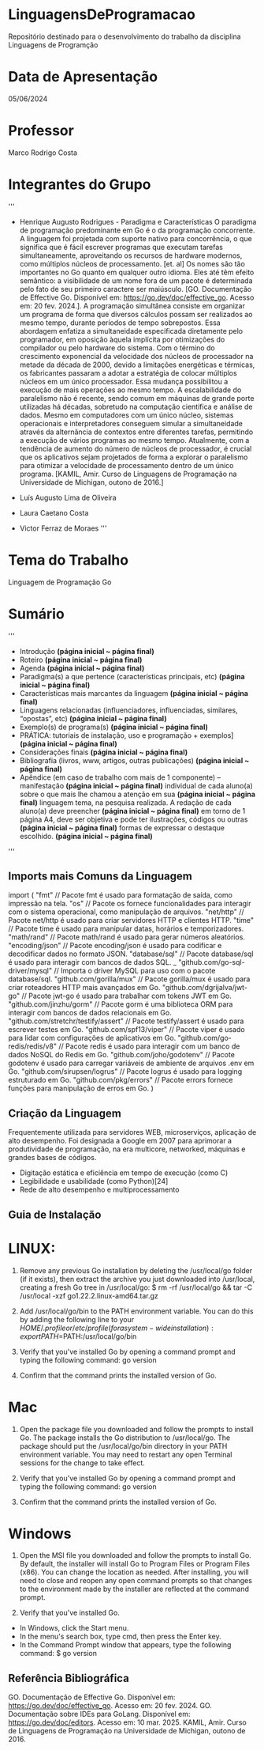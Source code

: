 # LinguagensDeProgramacao
Repositório destinado para o desenvolvimento do trabalho da disciplina Linguagens de Programção

# Data de Apresentação
05/06/2024

# Professor
Marco Rodrigo Costa

# Integrantes do Grupo
'''

- Henrique Augusto Rodrigues - Paradigma e Características
O paradigma de programação predominante em Go é o da programação concorrente. A linguagem foi projetada com suporte nativo para concorrência, o que significa que é fácil escrever programas que executam tarefas simultaneamente, aproveitando os recursos de hardware modernos, como múltiplos núcleos de processamento. [et. al]
Os nomes são tão importantes no Go quanto em qualquer outro idioma. Eles até têm efeito semântico: a visibilidade de um nome fora de um pacote é determinada pelo fato de seu primeiro caractere ser maiúsculo. [GO. Documentação de Effective Go. Disponível em: https://go.dev/doc/effective_go. Acesso em: 20 fev. 2024.].
A programação simultânea consiste em organizar um programa de forma que diversos cálculos possam ser realizados ao mesmo tempo, durante períodos de tempo sobrepostos. Essa abordagem enfatiza a simultaneidade especificada diretamente pelo programador, em oposição àquela implícita por otimizações do compilador ou pelo hardware do sistema. Com o término do crescimento exponencial da velocidade dos núcleos de processador na metade da década de 2000, devido a limitações energéticas e térmicas, os fabricantes passaram a adotar a estratégia de colocar múltiplos núcleos em um único processador. Essa mudança possibilitou a execução de mais operações ao mesmo tempo. A escalabilidade do paralelismo não é recente, sendo comum em máquinas de grande porte utilizadas há décadas, sobretudo na computação científica e análise de dados. Mesmo em computadores com um único núcleo, sistemas operacionais e interpretadores conseguem simular a simultaneidade através da alternância de contextos entre diferentes tarefas, permitindo a execução de vários programas ao mesmo tempo. Atualmente, com a tendência de aumento do número de núcleos de processador, é crucial que os aplicativos sejam projetados de forma a explorar o paralelismo para otimizar a velocidade de processamento dentro de um único programa. [KAMIL, Amir. Curso de Linguagens de Programação na Universidade de Michigan, outono de 2016.] 

- Luís Augusto Lima de Oliveira
- Laura Caetano Costa
- Victor Ferraz de Moraes
'''
# Tema do Trabalho
Linguagem de Programação Go

# Sumário
'''
- Introdução                                                                          **(página inicial ~ página final)**
- Roteiro                                                                             **(página inicial ~ página final)**
- Agenda                                                                              **(página inicial ~ página final)**
- Paradigma(s) a que pertence (características principais, etc)                       **(página inicial ~ página final)**
- Características mais marcantes da linguagem                                         **(página inicial ~ página final)**
- Linguagens relacionadas (influenciadores, influenciadas, similares, “opostas”, etc) **(página inicial ~ página final)**
- Exemplo(s) de programa(s)                                                           **(página inicial ~ página final)**
- PRÁTICA: tutoriais de instalação, uso e programação + exemplos]                     **(página inicial ~ página final)**
- Considerações finais                                                                **(página inicial ~ página final)**
- Bibliografia (livros, www, artigos, outras publicações)                             **(página inicial ~ página final)**
- Apêndice (em caso de trabalho com mais de 1 componente) – manifestação              **(página inicial ~ página final)**
individual de cada aluno(a) sobre o que mais lhe chamou a atenção em sua              **(página inicial ~ página final)**
linguagem tema, na pesquisa realizada. A redação de cada aluno(a) deve preencher      **(página inicial ~ página final)**
em torno de 1 página A4, deve ser objetiva e pode ter ilustrações, códigos ou outras  **(página inicial ~ página final)**
formas de expressar o destaque escolhido.                                             **(página inicial ~ página final)**

'''

## Imports mais Comuns da Linguagem ##

import (
    "fmt" // Pacote fmt é usado para formatação de saída, como impressão na tela.
    "os" // Pacote os fornece funcionalidades para interagir com o sistema operacional, como manipulação de arquivos.
    "net/http" // Pacote net/http é usado para criar servidores HTTP e clientes HTTP.
    "time" // Pacote time é usado para manipular datas, horários e temporizadores.
    "math/rand" // Pacote math/rand é usado para gerar números aleatórios.
    "encoding/json" // Pacote encoding/json é usado para codificar e decodificar dados no formato JSON.
    "database/sql" // Pacote database/sql é usado para interagir com bancos de dados SQL.
    _ "github.com/go-sql-driver/mysql" // Importa o driver MySQL para uso com o pacote database/sql.
    "github.com/gorilla/mux" // Pacote gorilla/mux é usado para criar roteadores HTTP mais avançados em Go.
    "github.com/dgrijalva/jwt-go" // Pacote jwt-go é usado para trabalhar com tokens JWT em Go.
    "github.com/jinzhu/gorm" // Pacote gorm é uma biblioteca ORM para interagir com bancos de dados relacionais em Go.
    "github.com/stretchr/testify/assert" // Pacote testify/assert é usado para escrever testes em Go.
    "github.com/spf13/viper" // Pacote viper é usado para lidar com configurações de aplicativos em Go.
    "github.com/go-redis/redis/v8" // Pacote redis é usado para interagir com um banco de dados NoSQL do Redis em Go.
    "github.com/joho/godotenv" // Pacote godotenv é usado para carregar variáveis de ambiente de arquivos .env em Go.
    "github.com/sirupsen/logrus" // Pacote logrus é usado para logging estruturado em Go.
    "github.com/pkg/errors" // Pacote errors fornece funções para manipulação de erros em Go.
)

## Criação da Linguagem ##

Frequentemente utilizada para servidores WEB, microserviços, aplicação de alto desempenho. Foi designada a Google em 2007 para aprimorar a produtividade de programação, na era multicore, networked, máquinas e grandes bases de códigos.
- Digitação estática e eficiência em tempo de execução (como C)
- Legibilidade e usabilidade (como Python)[24]
- Rede de alto desempenho e multiprocessamento

## Guia de Instalação ##

# LINUX: #

1. Remove any previous Go installation by deleting the /usr/local/go folder (if it exists), then extract the archive you just downloaded into /usr/local, creating a fresh Go tree in /usr/local/go:
   $ rm -rf /usr/local/go && tar -C /usr/local -xzf go1.22.2.linux-amd64.tar.gz

2. Add /usr/local/go/bin to the PATH environment variable.
You can do this by adding the following line to your $HOME/.profile or /etc/profile (for a system-wide installation):
export PATH=$PATH:/usr/local/go/bin

3. Verify that you've installed Go by opening a command prompt and typing the following command:
   go version

4. Confirm that the command prints the installed version of Go.

# Mac #

1. Open the package file you downloaded and follow the prompts to install Go.
The package installs the Go distribution to /usr/local/go. The package should put the /usr/local/go/bin directory in your PATH environment variable. You may need to restart any open Terminal sessions for the change to take effect.

2. Verify that you've installed Go by opening a command prompt and typing the following command:
   go version

3. Confirm that the command prints the installed version of Go.

# Windows #

1. Open the MSI file you downloaded and follow the prompts to install Go.
By default, the installer will install Go to Program Files or Program Files (x86). You can change the location as needed. After installing, you will need to close and reopen any open command prompts so that changes to the environment made by the installer are reflected at the command prompt.

2. Verify that you've installed Go.
- In Windows, click the Start menu.
- In the menu's search box, type cmd, then press the Enter key.
- In the Command Prompt window that appears, type the following command:
      $ go version

## Referência Bibliográfica ##
GO. Documentação de Effective Go. Disponível em: https://go.dev/doc/effective_go. Acesso em: 20 fev. 2024.
GO. Documentação sobre IDEs para GoLang. Disponível em: https://go.dev/doc/editors. Acesso em: 10 mar. 2025.
KAMIL, Amir. Curso de Linguagens de Programação na Universidade de Michigan, outono de 2016.
